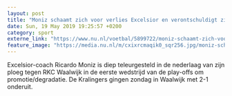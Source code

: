 ```yaml
---
layout: post
title: "Moniz schaamt zich voor verlies Excelsior en verontschuldigt zich bij fans"
date: Sun, 19 May 2019 19:25:57 +0200
category: sport
externe_link: "https://www.nu.nl/voetbal/5899722/moniz-schaamt-zich-voor-verlies-excelsior-en-verontschuldigt-zich-bij-fans.html"
feature_image: "https://media.nu.nl/m/cxixrcmaqik0_sqr256.jpg/moniz-schaamt-zich-voor-verlies-excelsior-en-verontschuldigt-zich-bij-fans.jpg"
---
```


Excelsior-coach Ricardo Moniz is diep teleurgesteld in de nederlaag van zijn ploeg tegen RKC Waalwijk in de eerste wedstrijd van de play-offs om promotie/degradatie. De Kralingers gingen zondag in Waalwijk met 2-1 onderuit.
